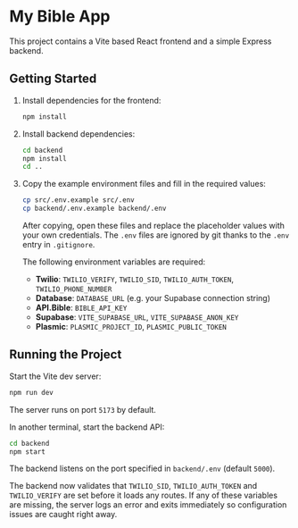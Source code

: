 # My Bible App

This project contains a Vite based React frontend and a simple Express backend.

## Getting Started

1. Install dependencies for the frontend:
   ```bash
   npm install
   ```

2. Install backend dependencies:
   ```bash
   cd backend
   npm install
   cd ..
   ```

3. Copy the example environment files and fill in the required values:
   ```bash
   cp src/.env.example src/.env
   cp backend/.env.example backend/.env
   ```
   After copying, open these files and replace the placeholder values with your own credentials. The `.env` files are ignored by git thanks to the `.env` entry in `.gitignore`.

   The following environment variables are required:

   - **Twilio**: `TWILIO_VERIFY`, `TWILIO_SID`, `TWILIO_AUTH_TOKEN`, `TWILIO_PHONE_NUMBER`
   - **Database**: `DATABASE_URL` (e.g. your Supabase connection string)
   - **API.Bible**: `BIBLE_API_KEY`
   - **Supabase**: `VITE_SUPABASE_URL`, `VITE_SUPABASE_ANON_KEY`
   - **Plasmic**: `PLASMIC_PROJECT_ID`, `PLASMIC_PUBLIC_TOKEN`

## Running the Project

Start the Vite dev server:
```bash
npm run dev
```
The server runs on port `5173` by default.

In another terminal, start the backend API:
```bash
cd backend
npm start
```
The backend listens on the port specified in `backend/.env` (default `5000`).

The backend now validates that `TWILIO_SID`, `TWILIO_AUTH_TOKEN` and
`TWILIO_VERIFY` are set before it loads any routes. If any of these
variables are missing, the server logs an error and exits immediately so
configuration issues are caught right away.

